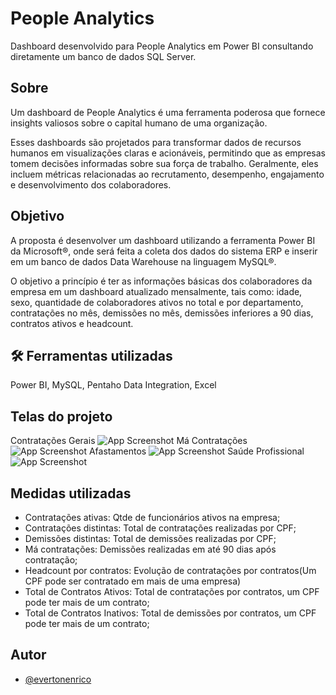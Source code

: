 
# People Analytics

Dashboard desenvolvido para People Analytics em Power BI consultando diretamente um banco de dados SQL Server.


## Sobre
Um dashboard de People Analytics é uma ferramenta poderosa que fornece insights valiosos sobre o capital humano de uma organização. 

Esses dashboards são projetados para transformar dados de recursos humanos em visualizações claras e acionáveis, permitindo que as empresas tomem decisões informadas sobre sua força de trabalho. Geralmente, eles incluem métricas relacionadas ao recrutamento, desempenho, engajamento e desenvolvimento dos colaboradores.
## Objetivo
 A proposta é desenvolver um dashboard utilizando a ferramenta Power BI da Microsoft®, onde será feita a coleta dos dados do sistema ERP e inserir em um banco de dados Data Warehouse na linguagem MySQL®.

 O objetivo a princípio é ter as informações básicas dos colaboradores da empresa em um dashboard atualizado mensalmente, tais como: idade, sexo, quantidade de colaboradores ativos no total e por departamento, contratações no mês, demissões no mês, demissões inferiores a 90 dias, contratos ativos e headcount.

## 🛠 Ferramentas utilizadas
Power BI, MySQL, Pentaho Data Integration, Excel

## Telas do projeto

Contratações Gerais
![App Screenshot](https://i.ibb.co/qRWKnRQ/tela-001.png)
Má Contratações
![App Screenshot](https://i.ibb.co/714rWFf/tela-002.png)
Afastamentos
![App Screenshot](https://i.ibb.co/HT3yM9V/tela-003.png)
Saúde Profissional
![App Screenshot](https://i.ibb.co/fH3HC5N/tela-004.png)


## Medidas utilizadas

- Contratações ativas: Qtde de funcionários ativos na empresa;
- Contratações distintas: Total de contratações realizadas por CPF;
- Demissões distintas: Total de demissões realizadas por CPF;
- Má contratações: Demissões realizadas em até 90 dias após contratação;
- Headcount por contratos: Evolução de contratações por contratos(Um CPF pode ser contratado em mais de uma empresa)
- Total de Contratos Ativos: Total de contratações por contratos, um CPF pode ter mais de um contrato;
- Total de Contratos Inativos: Total de demissões por contratos, um CPF pode ter mais de um contrato;



## Autor

- [@evertonenrico](https://www.github.com/evertonenrico)
